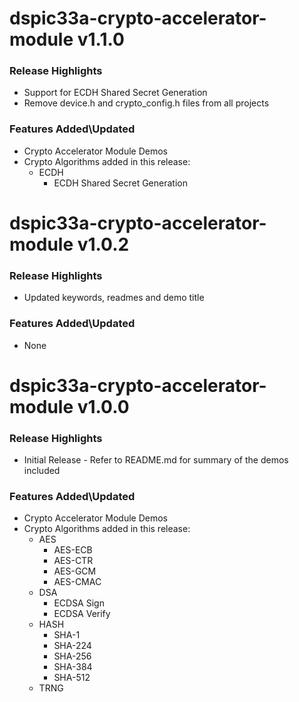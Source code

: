 # dspic33a-crypto-accelerator-module v1.1.0
### Release Highlights
- Support for ECDH Shared Secret Generation
- Remove device.h and crypto_config.h files from all projects

### Features Added\Updated
- Crypto Accelerator Module Demos
- Crypto Algorithms added in this release:
	- ECDH
		- ECDH Shared Secret Generation

# dspic33a-crypto-accelerator-module v1.0.2
### Release Highlights
- Updated keywords, readmes and demo title

### Features Added\Updated
- None

# dspic33a-crypto-accelerator-module v1.0.0
### Release Highlights
- Initial Release - Refer to README.md for summary of the demos included

### Features Added\Updated
- Crypto Accelerator Module Demos
- Crypto Algorithms added in this release:
	- AES
		- AES-ECB
		- AES-CTR
		- AES-GCM
		- AES-CMAC
	- DSA
		- ECDSA Sign
		- ECDSA Verify
	- HASH
		- SHA-1
		- SHA-224
		- SHA-256
		- SHA-384
		- SHA-512
	- TRNG